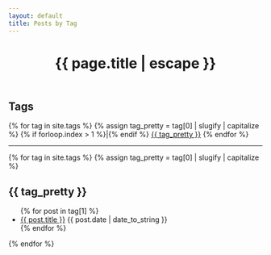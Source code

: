 ```yaml
---
layout: default
title: Posts by Tag
---
```


<header class="tags-header">
  <h1 class="tags-title" itemprop="name headline">{{ page.title | escape }}</h1>
</header>

<div class="tags-expo">
  <h2> Tags </h2>
  <div class="tags-expo-list">
    {% for tag in site.tags %}
	  {% assign tag_pretty = tag[0] | slugify | capitalize %}	
	  {% if forloop.index > 1 %}|{% endif %}
      <a href="#{{ tag_pretty }}" class="post-tag">{{ tag_pretty }}</a>
    {% endfor %}
  </div>
  <hr/>
  <div class="tags-expo-section">
    {% for tag in site.tags %}
	{% assign tag_pretty = tag[0] | slugify | capitalize %}
    <h2 id="{{ tag_pretty }}"> {{ tag_pretty }}</h2>
    <ul class="tags-expo-posts">
      {% for post in tag[1] %}
      <li>
        <a href="{{ site.baseurl }}{{ post.url }}">{{ post.title }}</a>&nbsp;{{ post.date | date_to_string }}
      </li>
      {% endfor %}
    </ul>
    {% endfor %}
  </div>
</div>
